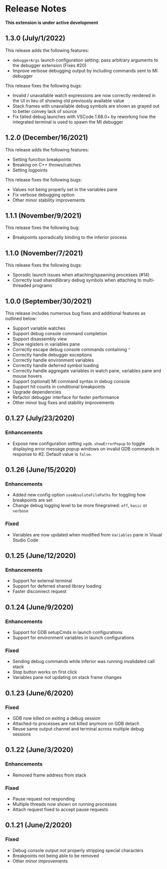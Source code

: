 # Release Notes
**This extension is under active development**

## 1.3.0 (July/1/2022)

This release adds the following features:

- `debuggerArgs` launch configuration setting: pass arbitrary arguments to the debugger extension (Fixes #20)
- Improve verbose debugging output by including commands sent to MI debugger

This release fixes the following bugs:

- Invalid / unavailable watch expressions are now correctly rendered in the UI in lieu of showing old previously available value
- Stack frames with unavailable debug symbols are shown as grayed out to better convey lack of source
- Fix failed debug launches with VSCode 1.68.0+ by reworking how the integrated terminal is used to spawn the MI debugger
## 1.2.0 (December/16/2021)

This release adds the following features:

- Setting function breakpoints
- Breaking on C++ throws/catches
- Setting logpoints

This release fixes the following bugs:

- Values not being properly set in the variables pane
- Fix verbose debugging option
- Other minor stability improvements

## 1.1.1 (November/9/2021)

This release fixes the following bug:

- Breakpoints sporadically binding to the inferior process
## 1.1.0 (November/7/2021)

This release fixes the following bugs:

- Sporadic launch issues when attaching/spawning processes (#14)
- Correctly load sharedlibrary debug symbols when attaching to multi-threaded programs

## 1.0.0 (September/30/2021)

This release includes numerous bug fixes and additional features as outlined below:

- Support variable watches
- Support debug console command completion
- Support disassembly view
- Show registers in variables pane
- Correctly escape debug console commands containing `"`
- Correctly handle debugger exceptions
- Correctly handle environment variables
- Correctly handle deferred symbol loading
- Correctly handle aggregate variables in watch pane, variables pane and mouse hovers
- Support (optional) MI command syntax in debug console
- Support hit counts in conditional breakpoints
- Upgrade dependencies
- Refactor debugger interface for faster performance
- Other minor bug fixes and stability improvements

## 0.1.27 (July/23/2020)

### Enhancements
- Expose new configuration setting `vgdb.showErrorPopup` to toggle displaying error message popup windows on invalid GDB commands in response to #2. Default value is `false`.

## 0.1.26 (June/15/2020)

### Enhancements
- Added new config option `useAbsoluteFilePaths` for toggling how breakpoints are set
- Change debug logging level to be more finegrained: `off`, `basic` or `verbose`

### Fixed
- Variables are now updated when modified from `Variables` pane in Visual Studio Code

## 0.1.25 (June/12/2020)

### Enhancements
- Support for external terminal
- Support for deferred shared library loading
- Faster disconnect request

## 0.1.24 (June/9/2020)

### Enhancements
- Support for GDB setupCmds in launch configurations
- Support for environment variables in launch configurations

### Fixed
- Sending debug commands while inferior was running invalidated call stack
- Stop button works on first click
- Variables pane not updating on stack frame changes

## 0.1.23 (June/6/2020)

### Fixed
- GDB now killed on exiting a debug session
- Attached-to processes are not killed anymore on GDB detach
- Reuse same output channel and terminal across multiple debug sessions

## 0.1.22 (June/3/2020)

### Enhancements
- Removed frame address from stack

### Fixed
- Pause request not responding
- Multiple threads now shown on running processes
- Attach request fixed to accept pause requests

## 0.1.21 (June/2/2020)

### Fixed
- Debug console output not properly stripping special characters
- Breakpoints not being able to be removed
- Other minor improvements